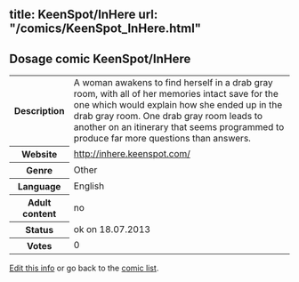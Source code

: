 title: KeenSpot/InHere
url: "/comics/KeenSpot_InHere.html"
---
Dosage comic KeenSpot/InHere
-----------------------------------------

<p id="msg"></p>
<script type="text/javascript">
if (window.location.search === '?edit_info_mail=sent_ok') {
  var elem = document.getElementById("msg");
  elem.innerHTML = 'Edited information sucessfully sent for review, which is usually done daily. Thanks!';
  elem.className = 'ok';
}
</script>
<table class="comicinfo">
<tr>
<th>Description</th><td>A woman awakens to find herself in a drab gray room, with all of her memories intact save for the one which would explain how she ended up in the drab gray room. One drab gray room leads to another on an itinerary that seems programmed to produce far more questions than answers.</td>
</tr>
<tr>
<th>Website</th><td><a href="http://inhere.keenspot.com/">http://inhere.keenspot.com/</a></td>
</tr>
<tr>
<th>Genre</th><td>Other</td>
</tr>
<tr>
<th>Language</th><td>English</td>
</tr>
<tr>
<th>Adult content</th><td>no</td>
</tr>
<tr>
<th>Status</th><td>ok on 18.07.2013</td>
</tr>
<tr>
<th>Votes</th><td>0</td>
</tr>
</table>

[Edit this info](KeenSpot_InHere_edit.html) or go back to the [comic list](../comic-index.html).
